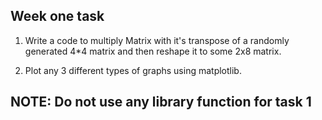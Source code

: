  ##              Week one task  ##

1. Write a code to multiply Matrix with it's transpose of a randomly generated 4*4 matrix and then reshape it to some 2x8 matrix.<br>
 
2. Plot any 3 different types of graphs using matplotlib.<br>

 ## NOTE: Do not use any library function for task 1 ##
